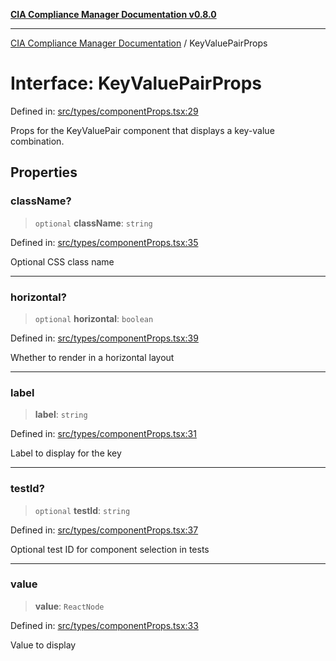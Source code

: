 [**CIA Compliance Manager Documentation v0.8.0**](../README.md)

***

[CIA Compliance Manager Documentation](../globals.md) / KeyValuePairProps

# Interface: KeyValuePairProps

Defined in: [src/types/componentProps.tsx:29](https://github.com/Hack23/cia-compliance-manager/blob/fa2f95f029cdcd192b3882a37d0d34753edcd349/src/types/componentProps.tsx#L29)

Props for the KeyValuePair component that displays a key-value combination.

## Properties

### className?

> `optional` **className**: `string`

Defined in: [src/types/componentProps.tsx:35](https://github.com/Hack23/cia-compliance-manager/blob/fa2f95f029cdcd192b3882a37d0d34753edcd349/src/types/componentProps.tsx#L35)

Optional CSS class name

***

### horizontal?

> `optional` **horizontal**: `boolean`

Defined in: [src/types/componentProps.tsx:39](https://github.com/Hack23/cia-compliance-manager/blob/fa2f95f029cdcd192b3882a37d0d34753edcd349/src/types/componentProps.tsx#L39)

Whether to render in a horizontal layout

***

### label

> **label**: `string`

Defined in: [src/types/componentProps.tsx:31](https://github.com/Hack23/cia-compliance-manager/blob/fa2f95f029cdcd192b3882a37d0d34753edcd349/src/types/componentProps.tsx#L31)

Label to display for the key

***

### testId?

> `optional` **testId**: `string`

Defined in: [src/types/componentProps.tsx:37](https://github.com/Hack23/cia-compliance-manager/blob/fa2f95f029cdcd192b3882a37d0d34753edcd349/src/types/componentProps.tsx#L37)

Optional test ID for component selection in tests

***

### value

> **value**: `ReactNode`

Defined in: [src/types/componentProps.tsx:33](https://github.com/Hack23/cia-compliance-manager/blob/fa2f95f029cdcd192b3882a37d0d34753edcd349/src/types/componentProps.tsx#L33)

Value to display
